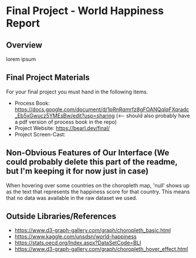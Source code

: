 Final Project - World Happiness Report
===

Overview
---
lorem ipsum

Final Project Materials
---
For your final project you must hand in the following items.
* Process Book: https://docs.google.com/document/d/1pRnRqmrfz8gFOANQqlqFXqradc_Eb5xGwucz5YMEsBw/edit?usp=sharing (<-- should also probably have a pdf version of process book in the repo)
* Project Website: https://bearl.dev/final/
* Project Screen-Cast:

Non-Obvious Features of Our Interface (We could probably delete this part of the readme, but I'm keeping it for now just in case)
---
When hovering over some countries on the choropleth map, 'null' shows up as the text that represents the happiness score for that country. This means that no data was available in the raw dataset we used.

Outside Libraries/References
---
* https://www.d3-graph-gallery.com/graph/choropleth_basic.html
* https://www.kaggle.com/unsdsn/world-happiness
* https://stats.oecd.org/Index.aspx?DataSetCode=BLI
* https://www.d3-graph-gallery.com/graph/choropleth_hover_effect.html




